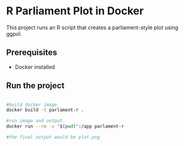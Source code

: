 # R Parliament Plot in Docker

This project runs an R script that creates a parliament-style plot using ggpol.

## Prerequisites

- Docker installed

## Run the project

```bash

#build docker image
docker build -t parlament-r .

#run image and output
docker run --rm -v "$(pwd)":/app parlament-r

#the final output would be plot.png
